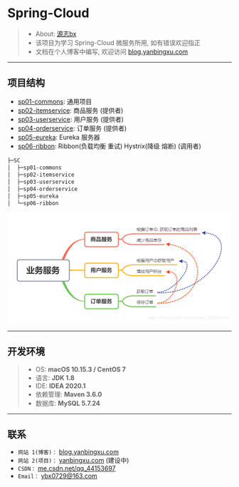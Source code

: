 # Spring-Cloud
> - About: [源志bx](http://blog.yanbingxu.com/)
> - 该项目为学习 Spring-Cloud 微服务所用, 如有错误欢迎指正
> - 文档在个人博客中编写, 欢迎访问 [blog.yanbingxu.com](http://blog.yanbingxu.com/)

---
## 项目结构
- [sp01-commons](./sp01-commons): 通用项目
- [sp02-itemservice](./sp02-itemservice): 商品服务 (提供者)
- [sp03-userservice](./sp03-userservice): 用户服务 (提供者)
- [sp04-orderservice](./sp04-orderservice): 订单服务 (提供者)
- [sp05-eureka](./sp05-eureka): Eureka 服务器
- [sp06-ribbon](./sp06-ribbon): Ribbon(负载均衡 重试) Hystrix(降级 熔断) (调用者)

```
├─SC
│  ├─sp01-commons
│  ├─sp02-itemservice
│  ├─sp03-userservice
│  ├─sp04-orderservice
│  ├─sp05-eureka
│  └─sp06-ribbon
```

![20200330135542918.png](./img/20200330135542918.png)

---
## 开发环境
> - OS: **macOS 10.15.3 / CentOS 7**
> - 语言: **JDK 1.8**
> - IDE: **IDEA 2020.1**
> - 依赖管理: **Maven 3.6.0**
> - 数据库: **MySQL 5.7.24**

---
## 联系
- `网站 1(博客)：` [blog.yanbingxu.com](https://blog.yanbingxu.com/)
- `网站 2(项目)：` [yanbingxu.com](http://yanbingxu.com/) (建设中)
- `CSDN：` [me.csdn.net/qq_44153697](https://me.csdn.net/qq_44153697)
- `Email：` <ybx0729@163.com>